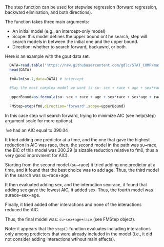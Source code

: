 The step function can be used for stepwise regression (forward regression, backward elimination, and both directions).

The function takes three main arguments:

  - An initial model (e.g., an intercept-only model)
  - Scope: this model defines the upper bound ont he search, step will search models in between the initial one and the upper bound.
  - Direction: whether to search forward, backawrd, or both.
    
    
 Here is an example with the gout data set.
 
 
 ```r
   DATA=read.table('https://raw.githubusercontent.com/gdlc/STAT_COMP/master/DATA/goutData.txt',header=T)
   head(DATA)
   
   fm0=lm(su~1,data=DATA) # intercept
   
   #Say the most complex model we want is su~ sex + race + age + sex*race + sex*age + race*age 
   
   upperBound=as.formula(su~ sex + race + age + sex*race + sex*age + race*age )
   
   FMStep=step(fm0,direction='forward',scope=upperBound)
 ```
 
 In this case step will search forward, trying to minimize AIC (see help(step) argument scale for more options).
 
 `fm0` had an AIC equal to 390.04
 
 It tried adding one predictor at a time, and the one that gave the highest reduction in AIC was race, then, the second model in the path was su~race, the BIC of
 this model was 300.29 (a sizable reduction relative to fm0, thus a very good improvment for AIC).
 
 Starting from the second model (su~race) it tried adding one predictor at a time, and it found that the best choice was to add age. Thus, the
 third model in the search was su~race+age.
 
 It then evaluated adding sex, and the interaction sex:race, it found that adding sex gave the lowest AIC, it added sex. Thus, the fourth model was surace~sex+age.
 
 Finally, it tried added other interactions and none of the interactions reduced the AIC.
 
 Thus, the final model was:  `su~sex+age+race` (see FMStep object).
 
 Note: it appears that the `step()` function evaluates including interactions only among predictors that were already included in the  model (i.e., it did not consider adding interactions wtihout main effects).
 
 
